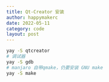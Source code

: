 ```yaml
---
title: Qt-Creator 安装
author: happymakerc
date: 2022-05-11
category: code
layout: post
---
```


```bash
yay -S qtcreator
# 调试器
yay -S gdb
# manjaro 自带qmake，仍要安装 GNU make
yay -S make
```


